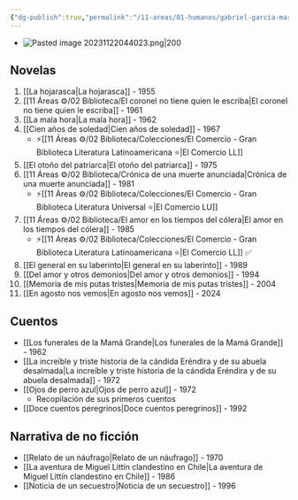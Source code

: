 ```yaml
---
{"dg-publish":true,"permalink":"/11-areas/01-humanos/gabriel-garcia-marquez/","noteIcon":""}
---
```


- ![Pasted image 20231122044023.png|200](/img/user/02%20Image/Pasted%20image%2020231122044023.png)
## Novelas
1. [[La hojarasca\|La hojarasca]] - 1955
2. [[11 Áreas ⚙/02 Biblioteca/El coronel no tiene quien le escriba\|El coronel no tiene quien le escriba]] - 1961
3. [[La mala hora\|La mala hora]] - 1962
4. [[Cien años de soledad\|Cien años de soledad]] - 1967
	- ⚡[[11 Áreas ⚙/02 Biblioteca/Colecciones/El Comercio - Gran Biblioteca Literatura Latinoamericana ⭐️\|El Comercio LL]]   
6. [[El otoño del patriarca\|El otoño del patriarca]] - 1975
7. [[11 Áreas ⚙/02 Biblioteca/Crónica de una muerte anunciada\|Crónica de una muerte anunciada]] - 1981
	- ⚡[[11 Áreas ⚙/02 Biblioteca/Colecciones/El Comercio - Gran Biblioteca Literatura Universal ⭐️\|El Comercio LU]]
9. [[11 Áreas ⚙/02 Biblioteca/El amor en los tiempos del cólera\|El amor en los tiempos del cólera]] - 1985
	- ⚡[[11 Áreas ⚙/02 Biblioteca/Colecciones/El Comercio - Gran Biblioteca Literatura Latinoamericana ⭐️\|El Comercio LL]] ✅
11. [[El general en su laberinto\|El general en su laberinto]] - 1989
12. [[Del amor y otros demonios\|Del amor y otros demonios]] - 1994
13. [[Memoria de mis putas tristes\|Memoria de mis putas tristes]] - 2004
14. [[En agosto nos vemos\|En agosto nos vemos]] - 2024
## Cuentos
- [[Los funerales de la Mamá Grande\|Los funerales de la Mamá Grande]] - 1962
- [[La increíble y triste historia de la cándida Eréndira y de su abuela desalmada\|La increíble y triste historia de la cándida Eréndira y de su abuela desalmada]] - 1972
- [[Ojos de perro azul\|Ojos de perro azul]] - 1972
	- Recopilación de sus primeros cuentos
- [[Doce cuentos peregrinos\|Doce cuentos peregrinos]] - 1992
## Narrativa de no ficción
- [[Relato de un náufrago\|Relato de un náufrago]] - 1970
- [[La aventura de Miguel Littín clandestino en Chile\|La aventura de Miguel Littín clandestino en Chile]] - 1986
- [[Noticia de un secuestro\|Noticia de un secuestro]] - 1996